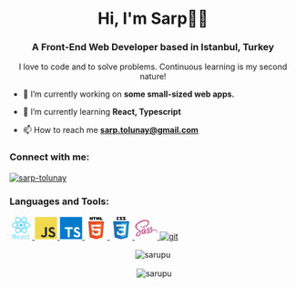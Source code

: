<h1 align="center">Hi, I'm Sarp👨‍💻</h1>

<h3 align="center">A Front-End Web Developer based in Istanbul, Turkey</h3>
<p align="center">I love to code and to solve problems. Continuous learning is my second nature!</p>

- 🔭 I’m currently working on **some small-sized web apps.**

- 🌱 I’m currently learning **React, Typescript**

- 📫 How to reach me **sarp.tolunay@gmail.com**

<h3 align="left">Connect with me:</h3>
<p align="left">
<a href="https://linkedin.com/in/sarp-tolunay" target="blank"><img align="center" src="https://raw.githubusercontent.com/rahuldkjain/github-profile-readme-generator/master/src/images/icons/Social/linked-in-alt.svg" alt="sarp-tolunay" height="30" width="40" /></a>
<!-- <a href="https://www.hackerrank.com/sarp_tolunay" target="blank"><img align="center" src="https://raw.githubusercontent.com/rahuldkjain/github-profile-readme-generator/master/src/images/icons/Social/hackerrank.svg" alt="sarp_tolunay" height="30" width="40" /></a> -->
</p>

<h3 align="left">Languages and Tools:</h3>
<p align="left"><a href="https://reactjs.org/" target="_blank" rel="noreferrer"> <img src="https://raw.githubusercontent.com/devicons/devicon/master/icons/react/react-original-wordmark.svg" alt="react" width="40" height="40"/> </a> <a href="https://developer.mozilla.org/en-US/docs/Web/JavaScript" target="_blank" rel="noreferrer"> <img src="https://raw.githubusercontent.com/devicons/devicon/master/icons/javascript/javascript-original.svg" alt="javascript" width="40" height="40"/> </a> <a href="https://www.typescriptlang.org/" target="_blank" rel="noreferrer"> <img src="https://raw.githubusercontent.com/devicons/devicon/master/icons/typescript/typescript-original.svg" alt="typescript" width="40" height="40"/> </a> <a href="https://www.w3.org/html/" target="_blank" rel="noreferrer"> <img src="https://raw.githubusercontent.com/devicons/devicon/master/icons/html5/html5-original-wordmark.svg" alt="html5" width="40" height="40"/> </a> <a href="https://www.w3schools.com/css/" target="_blank" rel="noreferrer"> <img src="https://raw.githubusercontent.com/devicons/devicon/master/icons/css3/css3-original-wordmark.svg" alt="css3" width="40" height="40"/> </a> <a href="https://sass-lang.com" target="_blank" rel="noreferrer"> <img src="https://raw.githubusercontent.com/devicons/devicon/master/icons/sass/sass-original.svg" alt="sass" width="40" height="40"/> </a> <a href="https://git-scm.com/" target="_blank" rel="noreferrer"> <img src="https://www.vectorlogo.zone/logos/git-scm/git-scm-icon.svg" alt="git" width="40" height="40"/> </a> </p>

<p align="center"><img align="center" src="https://github-readme-stats.vercel.app/api/top-langs?username=sarupu&show_icons=true&locale=en&layout=compact" alt="sarupu" /></p>

<p align="center">&nbsp;<img align="center" src="https://github-readme-stats.vercel.app/api?username=sarupu&show_icons=true&locale=en" alt="sarupu" /></p>
